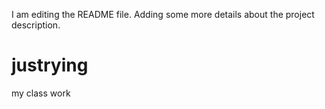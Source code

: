 

I am editing the README file. Adding some more details about the project description.

# justrying
my class work
